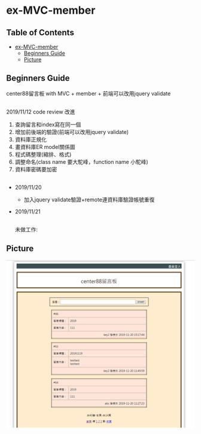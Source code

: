 ex-MVC-member
===

## Table of Contents
- [ex-MVC-member](#ex-MVC-board)
  * [Beginners Guide](#beginners-guide)
  * [Picture](#Picture)

## Beginners Guide

center88留言板 with MVC + member + 前端可以改用jquery validate 
##
2019/11/12 code review 改進  
1. 查詢留言和index寫在同一個
2. 增加前後端的驗證(前端可以改用jquery validate)
3. 資料庫正規化
4. 畫資料庫ER model關係圖
5. 程式碼整理(縮排、格式)
6. 調整命名(class name 要大駝峰，function name 小駝峰)
7. 資料庫密碼要加密
##
* 2019/11/20  
    * 加入jquery validate驗證+remote連資料庫驗證帳號重復
    
* 2019/11/21
    ##
    未做工作:
    
## Picture
![image](https://github.com/emma62042/ex-MVC-member/blob/master/center88%E9%A6%96%E9%A0%81.PNG)
    
    
    

